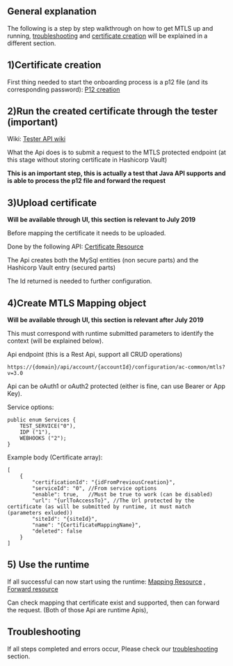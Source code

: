## General explanation
The following is a step by step walkthrough on how to get MTLS up and running,
[troubleshooting](https://lpgithub.dev.lprnd.net/vault/lp-mtls-app/wiki/MTLS-Troubleshooting) and [certificate creation](https://lpgithub.dev.lprnd.net/vault/lp-mtls-app/wiki/Support---TLS-Certificate-creation) will be explained in a different section.

## 1)Certificate creation
First thing needed to start the onboarding process is a p12 file (and its corresponding password):
[P12 creation](https://lpgithub.dev.lprnd.net/vault/lp-mtls-app/wiki/Support---TLS-Certificate-creation)

## 2)Run the created certificate through the tester (important)
Wiki: [Tester API wiki](https://lpgithub.dev.lprnd.net/vault/lp-mtls-app/wiki/P12-Testing-Resource)

What the Api does is to submit a request to the MTLS protected endpoint (at this stage without storing certificate in Hashicorp Vault)

**This is an important step, this is actually a test that Java API supports and is able to process the p12 file and forward the request**

## 3)Upload certificate 

**Will be available through UI, this section is relevant to July 2019**

Before mapping the certificate it needs to be uploaded.

Done by the following API: [Certificate Resource](https://lpgithub.dev.lprnd.net/vault/lp-mtls-app/wiki/MTLS-Certificate-Resource)

The Api creates both the MySql entities (non secure parts) and the Hashicorp Vault entry (secured parts)

The Id returned is needed to further configuration.

## 4)Create MTLS Mapping object
**Will be available through UI, this section is relevant after July 2019**

This must correspond with runtime submitted parameters to identify the context (will be explained below).

Api endpoint (this is a Rest Api, support all CRUD operations)
```
https://{domain}/api/account/{accountId}/configuration/ac-common/mtls?v=3.0
```
Api can be oAuth1 or oAuth2 protected (either is fine, can use Bearer or App Key).

Service options:
```
public enum Services {
    TEST_SERVICE("0"),
    IDP ("1"),
    WEBHOOKS ("2");
}
```

Example body (Certificate array):
```
[
    {
        "certificationId": "{idFromPreviousCreation}",
        "serviceId": "0", //From service options
        "enable": true,   //Must be true to work (can be disabled)
        "url": "{urlToAccessTo}", //The Url protected by the certificate (as will be submitted by runtime, it must match (parameters exluded))
        "siteId": "{siteId}",
        "name": "{CertificateMappingName}",
        "deleted": false
    }
]
```

## 5) Use the runtime

If all successful can now start using the runtime: [Mapping Resource](https://lpgithub.dev.lprnd.net/vault/lp-mtls-app/wiki/MTLS-Mapping-Endpoint) , [Forward resource](https://lpgithub.dev.lprnd.net/vault/lp-mtls-app/wiki/MTLS-Forwarding-Endpoint)

Can check mapping that certificate exist and supported, then can forward the request. (Both of those Api are runtime Apis),

## Troubleshooting
If all steps completed and errors occur, Please check our [troubleshooting](https://lpgithub.dev.lprnd.net/vault/lp-mtls-app/wiki/MTLS-Troubleshooting) section.



